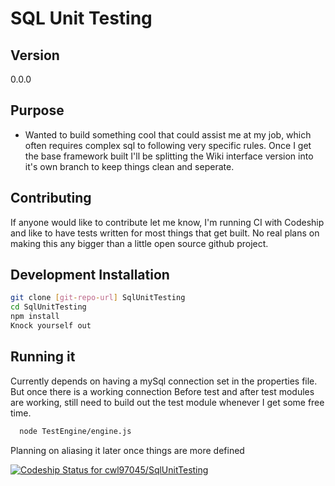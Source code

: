 SQL Unit Testing
=========
Version
------
0.0.0

Purpose
--------
* Wanted to build something cool that could assist me at my job, which often requires complex sql to following very specific rules. Once I get the base framework built I'll be splitting the Wiki interface version into it's own branch to keep things clean and seperate.


Contributing
--------
If anyone would like to contribute let me know, I'm running CI with Codeship and like to have tests written for most things that get built. No real plans on making this any bigger than a little open source github project.


Development Installation
--------------

```sh
git clone [git-repo-url] SqlUnitTesting
cd SqlUnitTesting
npm install
Knock yourself out
```

Running it
----------
Currently depends on having a mySql connection set in the properties file. But once there is a working connection
Before test and after test modules are working, still need to build out the test module whenever I get some free time.
```sh
  node TestEngine/engine.js 
```
 Planning on aliasing it later once things are more defined

[ ![Codeship Status for cwl97045/SqlUnitTesting](https://codeship.io/projects/f6e50f10-1e81-0132-f500-3e933e9d9e06/status)](https://codeship.io/projects/35544)

